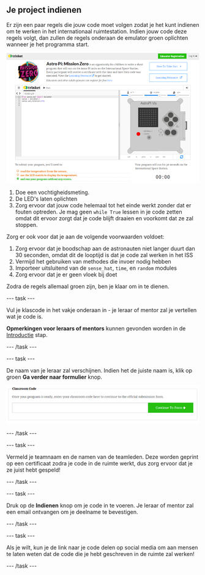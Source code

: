 ## Je project indienen

Er zijn een paar regels die jouw code moet volgen zodat je het kunt indienen om te werken in het internationaal ruimtestation. Indien jouw code deze regels volgt, dan zullen de regels onderaan de emulator groen oplichten wanneer je het programma start.

![Valideren](images/validation.png)

1. Doe een vochtigheidsmeting.
2. De LED's laten oplichten
3. Zorg ervoor dat jouw code helemaal tot het einde werkt zonder dat er fouten optreden. Je mag geen `while True` lessen in je code zetten omdat dit ervoor zorgt dat je code blijft draaien en voorkomt dat ze zal stoppen.

Zorg er ook voor dat je aan de volgende voorwaarden voldoet:

1. Zorg ervoor dat je boodschap aan de astronauten niet langer duurt dan 30 seconden, omdat dit de looptijd is dat je code zal werken in het ISS
2. Vermijd het gebruiken van methodes die invoer nodig hebben
3. Importeer uitsluitend van de `sense_hat`, `time`, en `random` modules
4. Zorg ervoor dat je er geen vloek bij doet

Zodra de regels allemaal groen zijn, ben je klaar om in te dienen.

--- task ---

Vul je klascode in het vakje onderaan in - je leraar of mentor zal je vertellen wat je code is.

**Opmerkingen voor leraars of mentors** kunnen gevonden worden in de [Introductie](https://projects.raspberrypi.org/vls-BE/projects/astro-pi-mission-zero/1) stap.

--- /task ---

--- task ---

De naam van je leraar zal verschijnen. Indien het de juiste naam is, klik op groen **Ga verder naar formulier** knop.

![Ga verder naar het formulier](images/continue-to-form.png)

--- /task ---

--- task ---

Vermeld je teamnaam en de namen van de teamleden. Deze worden geprint op een certificaat zodra je code in de ruimte werkt, dus zorg ervoor dat je ze juist hebt gespeld!

--- /task ---

--- task ---

Druk op de **Indienen** knop om je code in te voeren. Je leraar of mentor zal een email ontvangen om je deelname te bevestigen.

--- /task ---

--- task ---

Als je wilt, kun je de link naar je code delen op social media om aan mensen te laten weten dat de code die je hebt geschreven in de ruimte zal werken!

--- /task ---
